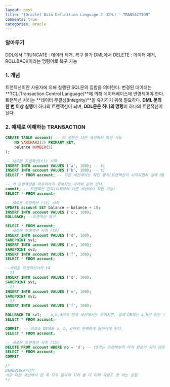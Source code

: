 ```yaml
---
layout: post
title: "[Oracle] Data Definition Language 2 (DDL) - TRANSACTION"
comments: true
categories: Oracle
---
```


### 알아두기
DDL에서 TRUNCATE : 데이터 제거, 복구 불가
DML에서 DELETE : 데이터 제거, ROLLBACK이라는 명령어로 복구 가능

### 1. 개념
트랜젝션이란 사용자에 의해 실행된 SQL문의 집합을 의미한다. 변경된 데이터는 **TCL(Transaction Control Language)**에 의해 데이터베이스에 반영되어야 한다. 트랜젝션 처리는 **데이터 무결성(Integrity)**을 유지하기 위해 필요하다. **DML 문의 한 번 이상 실행**이 하나의 트랜잭션이 되며, **DDL문은 하나의 명령**이 하나의 트랜잭션이 된다.

### 2. 예제로 이해하는 TRANSACTION
```sql
CREATE TABLE account( -- 이 부분은 다른 세션에서 확인 가능
    NO VARCHAR2(2) PRIMARY KEY,
    balance NUMBER(3)
);

-- 새로운 트랜젝션(t1) 시작
INSERT INTO account VALUES ('a', 100); -- t1
INSERT INTO account VALUES ('b', 100); -- t1
SELECT * FROM account; -- 다른 세션에서는 확인 불가(트랜젝션이 시작되면서 실제 DB가 아닌 스냅샷을 수정하는 것임)

-- 이 트랜젝션을 마무리하기 위해서는 아래와 같이 한다.
commit; -- 트랜젝션 완료(이제부터 다른 세션에서 확인 가능)
SELECT * FROM account;

-- 새로운 트랜젝션 (t2) 시작
UPDATE account SET balance = balance + 10;
INSERT INTO account VALUES ('c', 100);
ROLLBACK; --트랜젝션 복구

SELECT * FROM account;
-- 새로운 트랙젝션 시작 (t3)
INSERT INTO account VALUES ('d', 100);
SAVEPOINT sv1;
INSERT INTO account VALUES ('e', 100);
SAVEPOINT sv2;
INSERT INTO account VALUES ('f', 100);
SELECT * FROM account;

--새로운 트랜잭션시작 t4
--1) 
INSERT INTO account VALUES ('d', 100);
SAVEPOINT sv1;
--2)
INSERT INTO account VALUES ('e', 100);
SAVEPOINT sv2;
--3)
INSERT INTO account VALUES ('f', 100);

ROLLBACK TO sv1; -- a,b,d까지 현재 세션에서는 보이지만, 실제 DB에는 a,b만 있는 것이다.
SELECT * FROM account;

COMMIT; -- 비로소 DB에도 a, b, d까지 완벽하게 들어가게 된다.
SELECT * FROM account;

-- 새로운 트랜젝션 시작 (t5)
DELETE FROM account WHERE no = 'd'; -- t5라는 트랜젝션이 아직 완료가 되지 않은 상태에서 다른 세션에서 같은 데이터를 조작하면 BLOCK이 걸린다.
SELECT * FROM account;
COMMIT;

/*
DEADBLOCK이란?
서로 다른 세션에서 양 쪽 모두 블락이 되어 둘 다 아무 작동도 못 하는 상황.
*/

```








